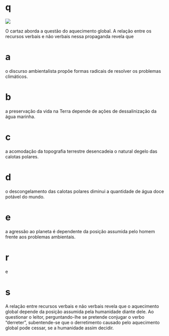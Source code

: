 # q
![](https://firebasestorage.googleapis.com/v0/b/firebase-enemio.appspot.com/o/questoes%2F450%2F287071cf-444c-f34d-6498-d852b13813a5.png?alt=media\&token=b904ac8f-f509-486a-9712-4849a085e620)

O cartaz aborda a questão do aquecimento global. A relação entre os recursos verbais e não verbais nessa propaganda revela que

# a
o discurso ambientalista propõe formas radicais de resolver os problemas climáticos.

# b
a preservação da vida na Terra depende de ações de dessalinização da água marinha.

# c
a acomodação da topografia terrestre desencadeia o natural degelo das calotas polares.

# d
o descongelamento das calotas polares diminui a quantidade de água doce potável do mundo.

# e
a agressão ao planeta é dependente da posição assumida pelo homem frente aos problemas ambientais.

# r
e

# s
A relação entre recursos verbais e não verbais revela que o aquecimento global depende da posição assumida pela humanidade diante dele. Ao questionar o leitor, perguntando-lhe se pretende conjugar o verbo “derreter”, subentende-se que o derretimento causado pelo aquecimento global pode cessar, se a humanidade assim decidir.

